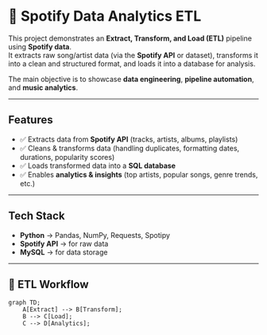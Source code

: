 # 🎵 Spotify Data Analytics ETL  

This project demonstrates an **Extract, Transform, and Load (ETL)** pipeline using **Spotify data**.  
It extracts raw song/artist data (via the **Spotify API** or dataset), transforms it into a clean and structured format, and loads it into a database for analysis.  

The main objective is to showcase **data engineering**, **pipeline automation**, and **music analytics**.  

---

## Features
- ✅ Extracts data from **Spotify API** (tracks, artists, albums, playlists)  
- ✅ Cleans & transforms data (handling duplicates, formatting dates, durations, popularity scores)  
- ✅ Loads transformed data into a **SQL database**  
- ✅ Enables **analytics & insights** (top artists, popular songs, genre trends, etc.)  

---

## Tech Stack
- **Python** → Pandas, NumPy, Requests, Spotipy  
- **Spotify API** → for raw data  
- **MySQL** → for data storage  


---

## 🔄 ETL Workflow
```mermaid
graph TD;
    A[Extract] --> B[Transform];
    B --> C[Load];
    C --> D[Analytics];
